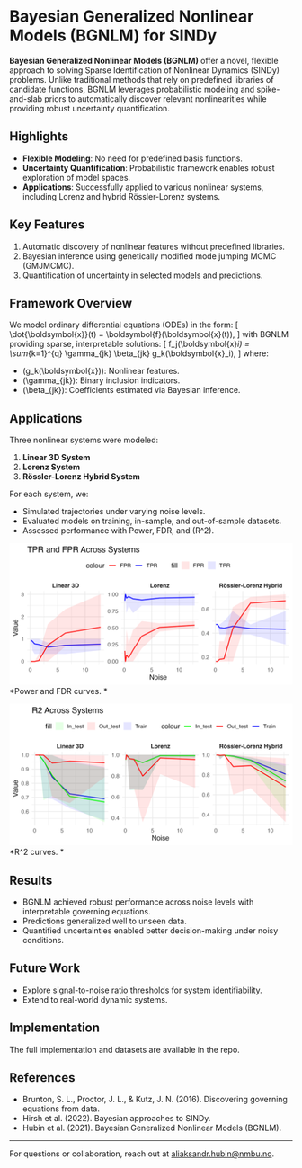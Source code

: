 # Bayesian Generalized Nonlinear Models (BGNLM) for SINDy

**Bayesian Generalized Nonlinear Models (BGNLM)** offer a novel, flexible approach to solving Sparse Identification of Nonlinear Dynamics (SINDy) problems. Unlike traditional methods that rely on predefined libraries of candidate functions, BGNLM leverages probabilistic modeling and spike-and-slab priors to automatically discover relevant nonlinearities while providing robust uncertainty quantification.

## Highlights
- **Flexible Modeling**: No need for predefined basis functions.
- **Uncertainty Quantification**: Probabilistic framework enables robust exploration of model spaces.
- **Applications**: Successfully applied to various nonlinear systems, including Lorenz and hybrid Rössler-Lorenz systems.

## Key Features
1. Automatic discovery of nonlinear features without predefined libraries.
2. Bayesian inference using genetically modified mode jumping MCMC (GMJMCMC).
3. Quantification of uncertainty in selected models and predictions.

## Framework Overview

We model ordinary differential equations (ODEs) in the form:
\[
\dot{\boldsymbol{x}}(t) = \boldsymbol{f}(\boldsymbol{x}(t)),
\]
with BGNLM providing sparse, interpretable solutions:
\[
f_j(\boldsymbol{x}_i) = \sum_{k=1}^{q} \gamma_{jk} \beta_{jk} g_k(\boldsymbol{x}_i),
\]
where:
- \(g_k(\boldsymbol{x})\): Nonlinear features.
- \(\gamma_{jk}\): Binary inclusion indicators.
- \(\beta_{jk}\): Coefficients estimated via Bayesian inference.

## Applications

Three nonlinear systems were modeled:
1. **Linear 3D System**  
2. **Lorenz System**  
3. **Rössler-Lorenz Hybrid System**  

For each system, we:
- Simulated trajectories under varying noise levels.
- Evaluated models on training, in-sample, and out-of-sample datasets.
- Assessed performance with Power, FDR, and \(R^2\).

![Performance Metrics](tpr_fpr_plot.png)  
*Power and FDR curves. *

![Performance Metrics](r2_plot.png)  
*R^2 curves. *

## Results

- BGNLM achieved robust performance across noise levels with interpretable governing equations.
- Predictions generalized well to unseen data.
- Quantified uncertainties enabled better decision-making under noisy conditions.

## Future Work
- Explore signal-to-noise ratio thresholds for system identifiability.
- Extend to real-world dynamic systems.

## Implementation

The full implementation and datasets are available in the repo.

## References
- Brunton, S. L., Proctor, J. L., & Kutz, J. N. (2016). Discovering governing equations from data.  
- Hirsh et al. (2022). Bayesian approaches to SINDy.  
- Hubin et al. (2021). Bayesian Generalized Nonlinear Models (BGNLM).

---
For questions or collaboration, reach out at [aliaksandr.hubin@nmbu.no](mailto:aliaksandr.hubin@nmbu.no).
